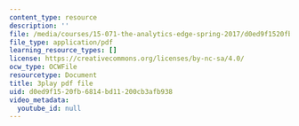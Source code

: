 ```yaml
---
content_type: resource
description: ''
file: /media/courses/15-071-the-analytics-edge-spring-2017/d0ed9f1520fb6814bd11200cb3afb938_08Ih9GGB5-c.pdf
file_type: application/pdf
learning_resource_types: []
license: https://creativecommons.org/licenses/by-nc-sa/4.0/
ocw_type: OCWFile
resourcetype: Document
title: 3play pdf file
uid: d0ed9f15-20fb-6814-bd11-200cb3afb938
video_metadata:
  youtube_id: null
---
```

